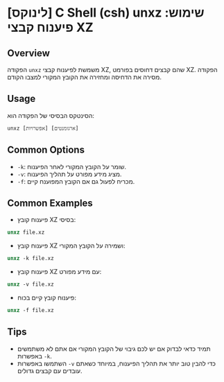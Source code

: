 # [לינוקס] C Shell (csh) unxz שימוש: פיענוח קבצי XZ

## Overview
הפקודה `unxz` משמשת לפיענוח קבצי XZ, שהם קבצים דחוסים בפורמט XZ. הפקודה מסירה את הדחיסה ומחזירה את הקובץ המקורי למצבו הקודם.

## Usage
הסינטקס הבסיסי של הפקודה הוא:
```
unxz [אפשרויות] [ארגומנטים]
```

## Common Options
- `-k`: שומר על הקובץ המקורי לאחר הפיענוח.
- `-v`: מציג מידע מפורט על תהליך הפיענוח.
- `-f`: מכריח לפעול גם אם הקובץ המפוענח קיים.

## Common Examples
- פיענוח קובץ XZ בסיסי:
```csh
unxz file.xz
```

- פיענוח קובץ XZ ושמירה על הקובץ המקורי:
```csh
unxz -k file.xz
```

- פיענוח קובץ XZ עם מידע מפורט:
```csh
unxz -v file.xz
```

- פיענוח קובץ קיים בכוח:
```csh
unxz -f file.xz
```

## Tips
- תמיד כדאי לבדוק אם יש לכם גיבוי של הקובץ המקורי אם אתם לא משתמשים באפשרות `-k`.
- השתמשו באפשרות `-v` כדי להבין טוב יותר את תהליך הפיענוח, במיוחד כשאתם עובדים עם קבצים גדולים.